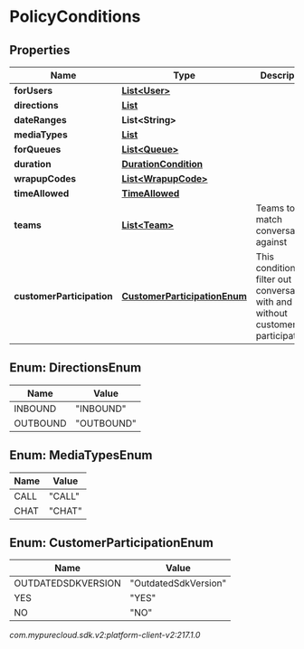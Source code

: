 # PolicyConditions


## Properties

| Name | Type | Description | Notes |
| ------------ | ------------- | ------------- | ------------- |
| **forUsers** | [**List&lt;User&gt;**](User) |  |  [optional] |
| **directions** | [**List<DirectionsEnum>**](#Enum--DirectionsEnum) |  |  [optional] |
| **dateRanges** | **List&lt;String&gt;** |  |  [optional] |
| **mediaTypes** | [**List<MediaTypesEnum>**](#Enum--MediaTypesEnum) |  |  [optional] |
| **forQueues** | [**List&lt;Queue&gt;**](Queue) |  |  [optional] |
| **duration** | [**DurationCondition**](DurationCondition) |  |  [optional] |
| **wrapupCodes** | [**List&lt;WrapupCode&gt;**](WrapupCode) |  |  [optional] |
| **timeAllowed** | [**TimeAllowed**](TimeAllowed) |  |  [optional] |
| **teams** | [**List&lt;Team&gt;**](Team) | Teams to match conversations against |  [optional] |
| **customerParticipation** | [**CustomerParticipationEnum**](#Enum--CustomerParticipationEnum) | This condition is to filter out conversation with and without customer participation. |  [optional] |


## Enum: DirectionsEnum

| Name | Value |
| ---- | ----- |
| INBOUND | &quot;INBOUND&quot; |
| OUTBOUND | &quot;OUTBOUND&quot; |


## Enum: MediaTypesEnum

| Name | Value |
| ---- | ----- |
| CALL | &quot;CALL&quot; |
| CHAT | &quot;CHAT&quot; |


## Enum: CustomerParticipationEnum

| Name | Value |
| ---- | ----- |
| OUTDATEDSDKVERSION | &quot;OutdatedSdkVersion&quot; | 
| YES | &quot;YES&quot; | 
| NO | &quot;NO&quot; | 




_com.mypurecloud.sdk.v2:platform-client-v2:217.1.0_

